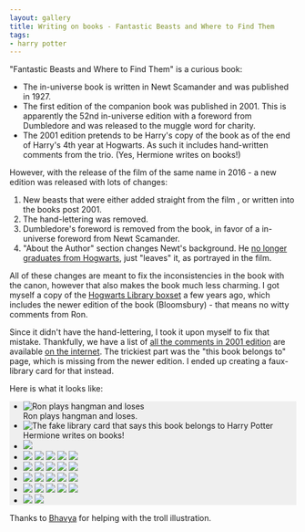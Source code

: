 ```yaml
---
layout: gallery
title: Writing on books - Fantastic Beasts and Where to Find Them
tags:
- harry potter
---
```


"Fantastic Beasts and Where to Find Them" is a curious book:

- The in-universe book is written in Newt Scamander and was published in 1927.
- The first edition of the companion book was published in 2001. This is apparently the 52nd in-universe edition with a foreword from Dumbledore and was released to the muggle word for charity.
- The 2001 edition pretends to be Harry's copy of the book as of the end of Harry's 4th year at Hogwarts. As such it includes hand-written comments from the trio. (Yes, Hermione writes on books!)

However, with the release of the film of the same name in 2016 - a new edition was released with lots of changes:

1. New beasts that were either added straight from the film , or written into the books post 2001.
2. The hand-lettering was removed.
3. Dumbledore's foreword is removed from the book, in favor of a in-universe foreword from Newt Scamander.
4. "About the Author" section changes Newt's background. He [no longer graduates from Hogwarts][newt], just "leaves" it, as portrayed in the film.

All of these changes are meant to fix the inconsistencies in the book with the canon, however that also makes the book much less charming. I got myself a copy of the [Hogwarts Library boxset][boxset] a few years ago, which includes the newer edition of the book (Bloomsbury) - that means no witty comments from Ron.

Since it didn't have the hand-lettering, I took it upon myself to fix that mistake. Thankfully, we have a list of [all the comments in 2001 edition](https://harrypotter.fandom.com/wiki/Fantastic_Beasts_and_Where_to_Find_Them_(companion_book)#Comments_in_the_2001_edition) are available [on the internet](https://imgur.com/a/C2a1g). The trickiest part was the "this book belongs to" page, which is missing from the newer edition. I ended up creating a faux-library card for that instead.

Here is what it looks like:

<div class="splide" id="image-slider" style="background-color:#efefef">
  <div class="splide__track">
    <ul class="splide__list">
      <li class="splide__slide"><img title="Ron plays hangman and loses" src="/img/fbawtft/mine/1.jpg"><div>Ron plays hangman and loses.</div></li>
      <li class="splide__slide"><img title="The fake library card that says this book belongs to Harry Potter" src="/img/fbawtft/mine/3.jpg"><div>Hermione writes on books!</div></li>
      <li class="splide__slide"><img src="/img/fbawtft/mine/4.jpg"></li>
      <li class="splide__slide">
        <img src="/img/fbawtft/mine/2.jpg">
        <img src="/img/fbawtft/mine/5.jpg">
        <img src="/img/fbawtft/mine/6.jpg">
        <img src="/img/fbawtft/mine/7.jpg">
        <img src="/img/fbawtft/mine/8.jpg">
      </li>
      <li class="splide__slide">
        <img src="/img/fbawtft/mine/10.jpg">
        <img src="/img/fbawtft/mine/11.jpg">
        <img src="/img/fbawtft/mine/12.jpg">
        <img src="/img/fbawtft/mine/13.jpg">
        <img src="/img/fbawtft/mine/14.jpg">
      </li>
      <li class="splide__slide">
        <img src="/img/fbawtft/mine/16.jpg">
        <img src="/img/fbawtft/mine/17.jpg">
        <img src="/img/fbawtft/mine/18.jpg">
        <img src="/img/fbawtft/mine/19.jpg">
        <img src="/img/fbawtft/mine/20.jpg">
      </li>
      <li class="splide__slide">
        <img src="/img/fbawtft/mine/15.jpg">
        <img src="/img/fbawtft/mine/21.jpg">
        <img src="/img/fbawtft/mine/22.jpg">
        <img src="/img/fbawtft/mine/23.jpg">
        <img src="/img/fbawtft/mine/24.jpg">
      </li>
      <li class="splide__slide">
        <img src="/img/fbawtft/mine/25.jpg">
        <img src="/img/fbawtft/mine/26.jpg">
      </li>
    </ul>
  </div>
</div>

Thanks to [Bhavya][bhavya] for helping with the troll illustration.

[newt]: https://old.reddit.com/r/harrypotter/comments/5z8ozu/new_edition_of_fantastic_beasts_removes_part/
[boxset]: https://amzn.to/39ni3vh
[bhavya]: https://instagram.com/avyadraws/
